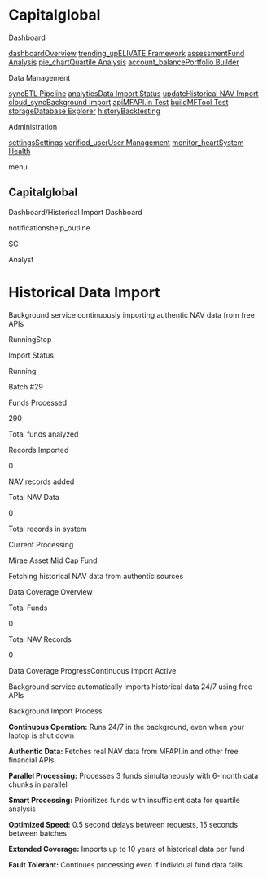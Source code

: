 # Capitalglobal

Dashboard

[dashboardOverview](https://mfmodelscgv1.replit.app/) [trending\_upELIVATE Framework](https://mfmodelscgv1.replit.app/elivate-framework) [assessmentFund Analysis](https://mfmodelscgv1.replit.app/fund-analysis) [pie\_chartQuartile Analysis](https://mfmodelscgv1.replit.app/quartile-analysis) [account\_balancePortfolio Builder](https://mfmodelscgv1.replit.app/portfolio-builder)

Data Management

[syncETL Pipeline](https://mfmodelscgv1.replit.app/etl-pipeline) [analyticsData Import Status](https://mfmodelscgv1.replit.app/data-import-status) [updateHistorical NAV Import](https://mfmodelscgv1.replit.app/historical-data-import) [cloud\_syncBackground Import](https://mfmodelscgv1.replit.app/historical-import-dashboard) [apiMFAPI.in Test](https://mfmodelscgv1.replit.app/mfapi-test) [buildMFTool Test](https://mfmodelscgv1.replit.app/mftool-test) [storageDatabase Explorer](https://mfmodelscgv1.replit.app/database-explorer) [historyBacktesting](https://mfmodelscgv1.replit.app/backtesting)

Administration

[settingsSettings](https://mfmodelscgv1.replit.app/settings) [verified\_userUser Management](https://mfmodelscgv1.replit.app/user-management) [monitor\_heartSystem Health](https://mfmodelscgv1.replit.app/system-health)

menu

## Capitalglobal

Dashboard/Historical Import Dashboard

notificationshelp\_outline

SC

Analyst

# Historical Data Import

Background service continuously importing authentic NAV data from free APIs

RunningStop

Import Status

Running

Batch #29

Funds Processed

290

Total funds analyzed

Records Imported

0

NAV records added

Total NAV Data

0

Total records in system

Current Processing

Mirae Asset Mid Cap Fund

Fetching historical NAV data from authentic sources

Data Coverage Overview

Total Funds

0

Total NAV Records

0

Data Coverage ProgressContinuous Import Active

Background service automatically imports historical data 24/7 using free APIs

Background Import Process

**Continuous Operation:** Runs 24/7 in the background, even when your laptop is shut down

**Authentic Data:** Fetches real NAV data from MFAPI.in and other free financial APIs

**Parallel Processing:** Processes 3 funds simultaneously with 6-month data chunks in parallel

**Smart Processing:** Prioritizes funds with insufficient data for quartile analysis

**Optimized Speed:** 0.5 second delays between requests, 15 seconds between batches

**Extended Coverage:** Imports up to 10 years of historical data per fund

**Fault Tolerant:** Continues processing even if individual fund data fails